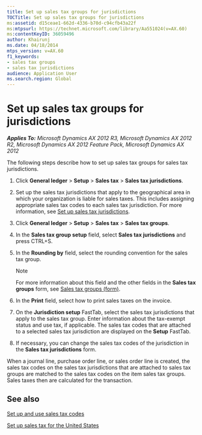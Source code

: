 ```yaml
---
title: Set up sales tax groups for jurisdictions
TOCTitle: Set up sales tax groups for jurisdictions
ms:assetid: d15ceae1-662d-4336-b70d-c94cfb43a22f
ms:mtpsurl: https://technet.microsoft.com/library/Aa551024(v=AX.60)
ms:contentKeyID: 36059496
author: Khairunj
ms.date: 04/18/2014
mtps_version: v=AX.60
f1_keywords:
- sales tax groups
- sales tax jurisdictions
audience: Application User
ms.search.region: Global
---
```


# Set up sales tax groups for jurisdictions 


_**Applies To:** Microsoft Dynamics AX 2012 R3, Microsoft Dynamics AX 2012 R2, Microsoft Dynamics AX 2012 Feature Pack, Microsoft Dynamics AX 2012_

The following steps describe how to set up sales tax groups for sales tax jurisdictions.

1.  Click **General ledger** \> **Setup** \> **Sales tax** \> **Sales tax jurisdictions**.

2.  Set up the sales tax jurisdictions that apply to the geographical area in which your organization is liable for sales taxes. This includes assigning appropriate sales tax codes to each sales tax jurisdiction. For more information, see [Set up sales tax jurisdictions](set-up-sales-tax-jurisdictions.md).

3.  Click **General ledger** \> **Setup** \> **Sales tax** \> **Sales tax groups**.

4.  In the **Sales tax group setup** field, select **Sales tax jurisdictions** and press CTRL+S.

5.  In the **Rounding by** field, select the rounding convention for the sales tax group.
    

    > [!NOTE]
    > <P>For more information about this field and the other fields in the <STRONG>Sales tax groups</STRONG> form, see <A href="https://technet.microsoft.com/library/aa498345(v=ax.60)">Sales tax groups (form)</A>.</P>



6.  In the **Print** field, select how to print sales taxes on the invoice.

7.  On the **Jurisdiction setup** FastTab, select the sales tax jurisdictions that apply to the sales tax group. Enter information about the tax-exempt status and use tax, if applicable. The sales tax codes that are attached to a selected sales tax jurisdiction are displayed on the **Setup** FastTab.

8.  If necessary, you can change the sales tax codes of the jurisdiction in the **Sales tax jurisdictions** form.

When a journal line, purchase order line, or sales order line is created, the sales tax codes on the sales tax jurisdictions that are attached to sales tax groups are matched to the sales tax codes on the item sales tax groups. Sales taxes then are calculated for the transaction.

## See also

[Set up and use sales tax codes](set-up-and-use-sales-tax-codes.md)

[Set up sales tax for the United States](set-up-sales-tax-for-the-united-states.md)

  


